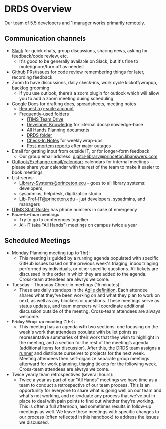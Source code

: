 # DRDS Overview

Our team of 5.5 developers and 1 manager works primarily remotely.

## Communication channels

* [Slack](https://pulibrary.slack.com/) for quick chats, group discussions, sharing news, asking for feedback/code review, etc.
  * It's good to be generally available on Slack, but it's fine to mute/ignore/turn off as needed
* [Github](https://github.com/pulibrary) PRs/issues for code review, remembering things for later, recording feedback
* Zoom to have discussions, daily check-ins, work cycle kickoff/wrapup, backlog grooming
  * If you use outlook, there’s a zoom plugin for outlook which will allow you to add a zoom meeting during scheduling
* Google Docs for drafting docs, spreadsheets, meeting notes
  * [Request a g-suite account](https://storagemigration.princeton.edu/request_google_account.php)
  * Frequently-used folders
    * [ITIMS Team Drive](https://drive.google.com/drive/u/0/folders/0ABONJupcBLgmUk9PVA)
    * [Developer Knowledge](https://drive.google.com/drive/u/0/folders/1zw5Wo3u0ys8ixiPpDyXwrhetdbGwiDYt) for internal docs/knowledge-base
    * [All Hands Planning documents](https://drive.google.com/drive/u/1/folders/10YJXjEViX0LhknxbZdQy16F2mQmOhk8U)
    * [DRDS folder](https://drive.google.com/drive/u/1/folders/1YLlsaEkldIPX4_L1OMO0a9wd8THjfrSw)
    * [Check-In Notes](https://drive.google.com/drive/folders/0B0EsR7yUWd6dM29EQXJQWWJHa28) for weekly wrap-ups
    * [Post-mortem reports](https://drive.google.com/drive/u/1/folders/1EImhSsuZGQb2VNW2ELLTWrVPWoqdFAg1) after major outages
* Email for getting input from outside IT, or for longer-form feedback
  * Our group email address: digital-library@princeton.libanswers.com
* [Outlook/Exchange email/calendars](https://outlook.office.com/mail/inbox) calendars for internal meetings — please share your calendar with the rest of the team to make it easier to book meetings
* List-servs:
  * Library-Systems@princeton.edu - goes to all library systems: developers,
  * sysadmins, helpdesk, digitization studio
  * Lib-Prof-IT@princeton.edu - just developers, sysadmins, and managers
* [ITIMS Staff Roster](https://docs.google.com/spreadsheets/d/1Ca3ZyQBLktp7YHS6GFodYnOB9hpdR-CeyU9J9Z5Trus/edit) has phone numbers in case of emergency
* Face-to-face meetings
  * Try to go to conferences together
  * All-IT (aka "All Hands") meetings on campus twice a year

## Scheduled Meetings

* Monday Planning meeting (up to 1 hr):
  * This meeting is guided by a running agenda populated with specific GitHub issues based on the previous week's triaging, inbox triaging performed by individuals, or other specific questions. All tickets are discussed in the order in which they are added to the agenda. Cross-team attendees are always welcome.
* Tuesday - Thursday Check-in meetings (15 minutes):
  * These are daily standups in the [Agile definition](https://www.tutorialspoint.com/agile/agile_daily_standup.htm). Each attendee shares what they've been working on and what they plan to work on next, as well as any blockers or questions. These meetings serve as status updates, and team members will coordinate additional discussion outside of the meeting. Cross-team attendees are always welcome.
* Friday Wrap-up meeting (1 hr):
  * This meeting has an agenda with two sections: one focusing on the week's work that attendees populate with bullet points as representative summaries of their work that they wish to highlight in the meeting, and a section for the rest of the meeting’s agenda (additional items for discussion). After this, the DRDS team assigns a [runner](/runner.md) and distribute ourselves to projects for the next week. Meeting attendees then self-organize separate group meetings afterward for work planning, triaging tickets for the following week. Cross-team attendees are always welcome.
* Twice yearly team retrospectives (several hours):
  * Twice a year as part of our "All Hands" meetings we have time as a team to
    conduct a retrospective of our team process. This is an opportunity for
    everyone to share what is going well on our team and what's not working, and
    re-evaluate any process that we've put in place to deal with pain points to
    find out whether they're working. This is often a full afternoon, and
    sometimes results in follow-up meetings as well. We leave these meetings
    with specific changes to our process (often reflected in this handbook) to
    address the issues we discussed.
